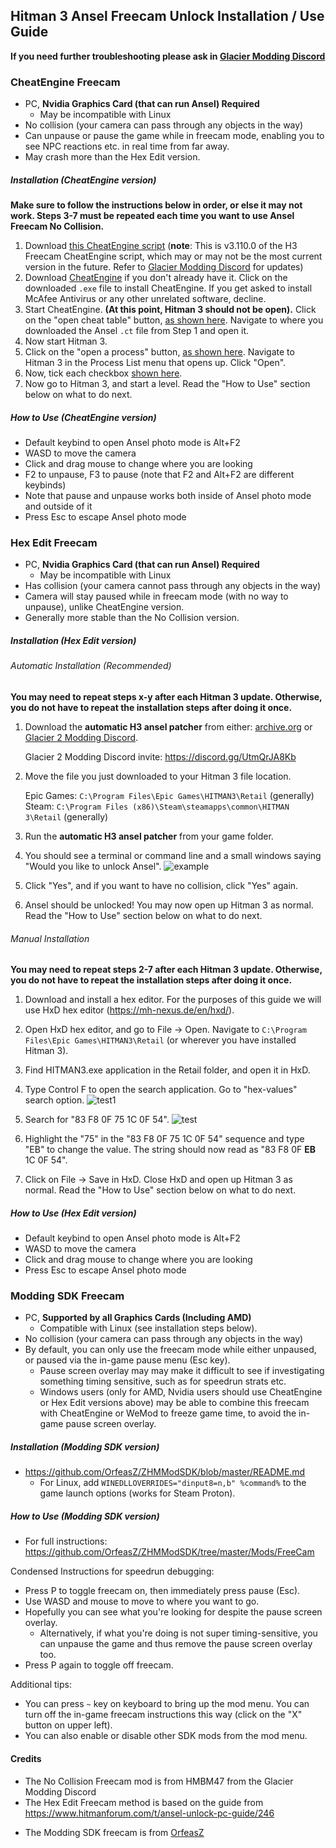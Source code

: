 ## Hitman 3 Ansel Freecam Unlock Installation / Use Guide

**If you need further troubleshooting please ask in [Glacier Modding Discord](https://discord.gg/6UDtuYhZP6)**

### CheatEngine Freecam

- PC, **Nvidia Graphics Card (that can run Ansel) Required**
  - May be incompatible with Linux
- No collision (your camera can pass through any objects in the way)
- Can unpause or pause the game while in freecam mode, enabling you to see NPC reactions etc. in real time from far away.
- May crash more than the Hex Edit version.

##### Installation (CheatEngine version)

**Make sure to follow the instructions below in order, or else it may not work. Steps 3-7 must be repeated each time you want to use Ansel Freecam No Collision.**

1. Download [this CheatEngine script](https://www.mediafire.com/file/oedaf8k7ics5ssy/Hitman3-3.110.0.CT/file) (**note**: This is v3.110.0 of the H3 Freecam CheatEngine script, which may or may not be the most current version in the future. Refer to [Glacier Modding Discord](https://discord.gg/6UDtuYhZP6) for updates)
2. Download [CheatEngine](https://www.cheatengine.org/downloads.php) if you don't already have it. Click on the downloaded `.exe` file to install CheatEngine. If you get asked to install McAfee Antivirus or any other unrelated software, decline.
3. Start CheatEngine. **(At this point, Hitman 3 should not be open).** Click on the "open cheat table" button, [as shown here](https://i.ibb.co/MDn2Bjw/cheattable.png). Navigate to where you downloaded the Ansel `.ct` file from Step 1 and open it.
4. Now start Hitman 3.
5. Click on the "open a process" button, [as shown here](https://i.ibb.co/d76zzQ6/ctstep1.png). Navigate to Hitman 3 in the Process List menu that opens up. Click "Open".
6. Now, tick each checkbox [shown here](https://i.ibb.co/WWVwXJC/ctstep2.png).
7. Now go to Hitman 3, and start a level. Read the "How to Use" section below on what to do next.

##### How to Use (CheatEngine version)

- Default keybind to open Ansel photo mode is Alt+F2
- WASD to move the camera
- Click and drag mouse to change where you are looking
- F2 to unpause, F3 to pause (note that F2 and Alt+F2 are different keybinds)
- Note that pause and unpause works both inside of Ansel photo mode and outside of it
- Press Esc to escape Ansel photo mode

### Hex Edit Freecam

- PC, **Nvidia Graphics Card (that can run Ansel) Required**
  - May be incompatible with Linux
- Has collision (your camera cannot pass through any objects in the way)
- Camera will stay paused while in freecam mode (with no way to unpause), unlike CheatEngine version.
- Generally more stable than the No Collision version.

##### Installation (Hex Edit version)

###### Automatic Installation (Recommended)

**You may need to repeat steps x-y after each Hitman 3 update. Otherwise, you do not have to repeat the installation steps after doing it once.**

1. Download the **automatic H3 ansel patcher** from either: [archive.org](https://archive.org/details/h3-ansel-patcher) or [Glacier 2 Modding Discord](https://discord.com/channels/555224628251852811/555224758837444632/1184352049580736544).

   Glacier 2 Modding Discord invite: https://discord.gg/UtmQrJA8Kb

2. Move the file you just downloaded to your Hitman 3 file location.

   Epic Games: `C:\Program Files\Epic Games\HITMAN3\Retail` (generally)
   Steam: `C:\Program Files (x86)\Steam\steamapps\common\HITMAN 3\Retail` (generally)

3. Run the **automatic H3 ansel patcher** from your game folder.

4. You should see a terminal or command line and a small windows saying "Would you like to unlock Ansel".
   ![example](https://ibb.co/vh5Gbqj)

5. Click "Yes", and if you want to have no collision, click "Yes" again.

6. Ansel should be unlocked! You may now open up Hitman 3 as normal. Read the "How to Use" section below on what to do next.

###### Manual Installation

**You may need to repeat steps 2-7 after each Hitman 3 update. Otherwise, you do not have to repeat the installation steps after doing it once.**

1. Download and install a hex editor. For the purposes of this guide we will use HxD hex editor (https://mh-nexus.de/en/hxd/).

2. Open HxD hex editor, and go to File -> Open. Navigate to `C:\Program Files\Epic Games\HITMAN3\Retail` (or wherever you have installed Hitman 3).

3. Find HITMAN3.exe application in the Retail folder, and open it in HxD.

4. Type Control F to open the search application. Go to "hex-values" search option.
   ![test1](https://i.ibb.co/nrmhB9D/hex1.png)

5. Search for "83 F8 0F 75 1C 0F 54".
   ![test](https://i.ibb.co/gDgZFXz/hex2.png)

6. Highlight the "75" in the "83 F8 0F 75 1C 0F 54" sequence and type "EB" to change the value.
   The string should now read as "83 F8 0F **EB** 1C 0F 54".

7. Click on File -> Save in HxD. Close HxD and open up Hitman 3 as normal. Read the "How to Use" section below on what to do next.

##### How to Use (Hex Edit version)

- Default keybind to open Ansel photo mode is Alt+F2
- WASD to move the camera
- Click and drag mouse to change where you are looking
- Press Esc to escape Ansel photo mode

### Modding SDK Freecam

- PC, **Supported by all Graphics Cards (Including AMD)**
  - Compatible with Linux (see installation steps below).
- No collision (your camera can pass through any objects in the way)
- By default, you can only use the freecam mode while either unpaused, or paused via the in-game pause menu (Esc key).
  - Pause screen overlay may may make it difficult to see if investigating something timing sensitive, such as for speedrun strats etc.
  - Windows users (only for AMD, Nvidia users should use CheatEngine or Hex Edit versions above) may be able to combine this freecam with CheatEngine or WeMod to freeze game time, to avoid the in-game pause screen overlay.

##### Installation (Modding SDK version)

- https://github.com/OrfeasZ/ZHMModSDK/blob/master/README.md
  - For Linux, add `WINEDLLOVERRIDES="dinput8=n,b" %command%` to the game launch options (works for Steam Proton).

##### How to Use (Modding SDK version)

- For full instructions: https://github.com/OrfeasZ/ZHMModSDK/tree/master/Mods/FreeCam

Condensed Instructions for speedrun debugging:

- Press P to toggle freecam on, then immediately press pause (Esc).
- Use WASD and mouse to move to where you want to go.
- Hopefully you can see what you're looking for despite the pause screen overlay.
  - Alternatively, if what you're doing is not super timing-sensitive, you can unpause the game and thus remove the pause screen overlay too.
- Press P again to toggle off freecam.

Additional tips:

- You can press `~` key on keyboard to bring up the mod menu. You can turn off the in-game freecam instructions this way (click on the "X" button on upper left).
- You can also enable or disable other SDK mods from the mod menu.

#### Credits

- The No Collision Freecam mod is from HMBM47 from the Glacier Modding Discord
- The Hex Edit Freecam method is based on the guide from https://www.hitmanforum.com/t/ansel-unlock-pc-guide/246

* The Modding SDK freecam is from [OrfeasZ](https://github.com/OrfeasZ/)
